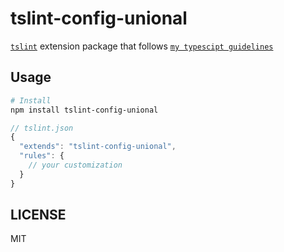 # tslint-config-unional

[`tslint`](https://github.com/palantir/tslint) extension package that follows [`my typescipt guidelines`](https://github.com/unional/typescript)

## Usage
```sh
# Install
npm install tslint-config-unional
```

```js
// tslint.json
{
  "extends": "tslint-config-unional",
  "rules": {
    // your customization
  }
}
```

## LICENSE
MIT
